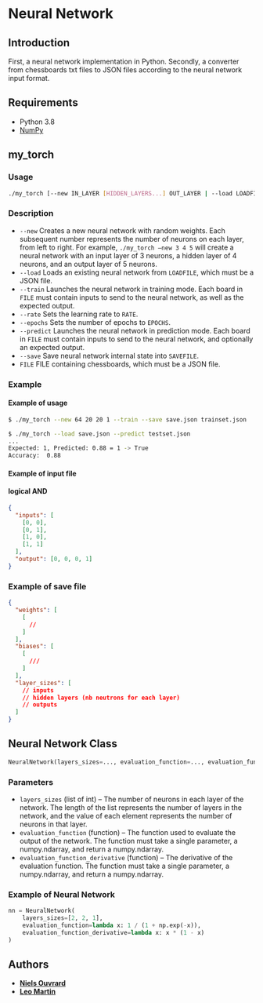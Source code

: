 # Neural Network

## Introduction

First, a neural network implementation in Python.
Secondly, a converter from chessboards txt files to JSON files according to the neural network input format.

## Requirements

- Python 3.8
- [NumPy](https://numpy.org/)

## my_torch

### Usage

```bash
./my_torch [--new IN_LAYER [HIDDEN_LAYERS...] OUT_LAYER | --load LOADFILE] [--train | --predict] [--save SAVEFILE] FILE
```

### Description

- `--new` Creates a new neural network with random weights. Each subsequent number represents the number of neurons on each layer, from left to right. For example, `./my_torch –new 3 4 5` will create a neural network with an input layer of 3 neurons, a hidden layer of 4 neurons, and an output layer of 5 neurons.
- `--load` Loads an existing neural network from `LOADFILE`, which must be a JSON file.
- `--train` Launches the neural network in training mode. Each board in `FILE` must contain inputs to send to the neural network, as well as the expected output.
- `--rate` Sets the learning rate to `RATE`.
- `--epochs` Sets the number of epochs to `EPOCHS`.
- `--predict` Launches the neural network in prediction mode. Each board in `FILE` must contain inputs to send to the neural network, and optionally an expected output.
- `--save` Save neural network internal state into `SAVEFILE`.
- `FILE` FILE containing chessboards, which must be a JSON file.

### Example

#### Example of usage

```bash
$ ./my_torch --new 64 20 20 1 --train --save save.json trainset.json
```

```bash
$ ./my_torch --load save.json --predict testset.json
...
Expected: 1, Predicted: 0.88 = 1 -> True
Accuracy:  0.88
```

#### Example of input file

#### logical AND

```json
{
  "inputs": [
    [0, 0],
    [0, 1],
    [1, 0],
    [1, 1]
  ],
  "output": [0, 0, 0, 1]
}
```

### Example of save file

```json
{
  "weights": [
    [
      //
    ]
  ],
  "biases": [
    [
      ///
    ]
  ],
  "layer_sizes": [
    // inputs
    // hidden layers (nb neutrons for each layer)
    // outputs
  ]
}
```

## Neural Network Class

```python
NeuralNetwork(layers_sizes=..., evaluation_function=..., evaluation_function_derivative=...)
```

### Parameters

- `layers_sizes` (list of int) – The number of neurons in each layer of the network. The length of the list represents the number of layers in the network, and the value of each element represents the number of neurons in that layer.
- `evaluation_function` (function) – The function used to evaluate the output of the network. The function must take a single parameter, a numpy.ndarray, and return a numpy.ndarray.
- `evaluation_function_derivative` (function) – The derivative of the evaluation function. The function must take a single parameter, a numpy.ndarray, and return a numpy.ndarray.

### Example of Neural Network

```python
nn = NeuralNetwork(
    layers_sizes=[2, 2, 1],
    evaluation_function=lambda x: 1 / (1 + np.exp(-x)),
    evaluation_function_derivative=lambda x: x * (1 - x)
)
```

## Authors

- [**Niels Ouvrard**](mailto:niels.ouvrard@epitech.eu)
- [**Leo Martin**](mailto:leo2.martin@epitech.eu)
